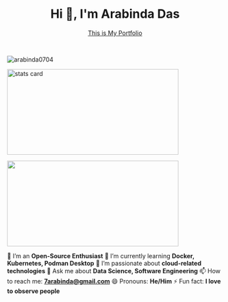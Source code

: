 <h1 align="center">Hi 👋, I'm Arabinda Das</h1>

<p align="center">
  <a href="https://arabinda0704.github.io/Portfolio/">This is My Portfolio</a>
</p>

<br>
<p align="left"> <img src="https://komarev.com/ghpvc/?username=arabinda0704&label=Profile%20views&color=0e75b6&style=flat" alt="arabinda0704" /> </p>

<p>
<img alt= "stats card" height="200px" width="400" src="https://github-readme-streak-stats.herokuapp.com/?user=arabinda0704&theme=dracula&hide_border=true">

</p>


<p align="left">
  <img height="200px" width="400px" src="https://github-readme-stats.vercel.app/api?username=arabinda0704&count_private=true&show_icons=true&theme=dracula&hide_border=true" />
</p>



  🔭 I’m an <strong>Open-Source Enthusiast</strong>
  🌱 I’m currently learning <strong>Docker, Kubernetes, Podman Desktop</strong>
  👯 I’m passionate about <strong>cloud-related technologies</strong>
  💬 Ask me about <strong>Data Science, Software Engineering</strong>
  📫 How to reach me: **7arabinda@gmail.com**
  😄 Pronouns: <strong>He/Him</strong>
  ⚡ Fun fact: <strong>I love to observe people</strong>



